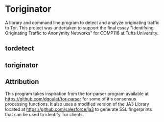 # Toriginator
A library and command line program to detect and analyze originating traffic to
Tor. This project was undertaken to support the final essay "Identifying
Originating Traffic to Anonymity Networks" for COMP116 at Tufts University.

## tordetect

## toriginator

## Attribution
This program takes inspiration from the tor-parser program available at
https://github.com/dgoulet/tor-parser for some of it's consensus processing
functions. It also uses a modified version of the JA3 Library located at
https://github.com/salesforce/ja3 to generate SSL fingerprints that can be
used to identify Tor clients.